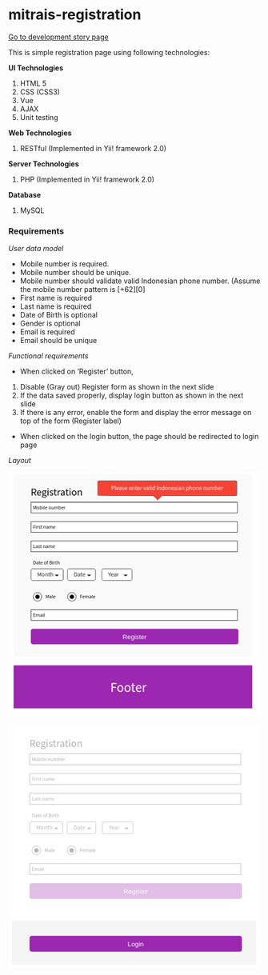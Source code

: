 # mitrais-registration

[Go to development story page](https://github.com/dadinugroho/mitrais-registration/blob/master/DEVELOPMENT.md)

This is simple registration page using following technologies:

**UI Technologies**
1. HTML 5
2. CSS (CSS3)
3. Vue
4. AJAX
5. Unit testing

**Web Technologies**
1. RESTful (Implemented in Yii! framework 2.0)

**Server Technologies**
1. PHP (Implemented in Yii! framework 2.0)

**Database**
1. MySQL


### Requirements
*User data model*
* Mobile number is required.
* Mobile number should be unique.
* Mobile number should validate valid Indonesian phone number. (Assume the mobile number pattern is [+62][0]
* First name is required
* Last name is required
* Date of Birth is optional
* Gender is optional
* Email is required
* Email should be unique

*Functional requirements*
* When clicked on ‘Register’ button,
1. Disable (Gray out) Register form as shown in the next slide
2. If the data saved properly, display login button as shown in the next slide
3. If there is any error, enable the form and display the error message on top of the form (Register label)

* When clicked on the login button, the page should be redirected to login page


*Layout*

![registration page](https://github.com/dadinugroho/mitrais-registration/blob/master/registration01.png "Registration page")


![registration_success page](https://github.com/dadinugroho/mitrais-registration/blob/master/registration02.png "Registration success page")
